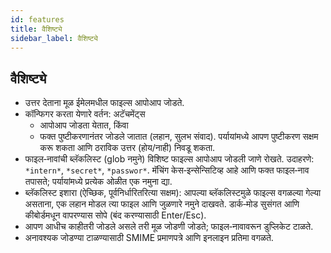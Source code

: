 ```yaml
---
id: features
title: वैशिष्ट्ये
sidebar_label: वैशिष्ट्ये
---
```


## वैशिष्ट्ये

- उत्तर देताना मूळ ईमेलमधील फाइल्स आपोआप जोडते.
- कॉन्फिगर करता येणारे वर्तन: अटॅचमेंट्स
  - आपोआप जोडता येतात, किंवा
  - फक्त पुष्टीकरणानंतर जोडले जातात (लहान, सुलभ संवाद). पर्यायांमध्ये आपण पुष्टीकरण सक्षम करू शकता आणि ठराविक उत्तर (होय/नाही) निवडू शकता.
- फाइल‑नावांची ब्लॅकलिस्ट (glob नमुने) विशिष्ट फाइल्स आपोआप जोडली जाणे रोखते. उदाहरणे: `*intern*`, `*secret*`, `*passwor*`.
  मॅचिंग केस‑इन्सेन्सिटिव्ह आहे आणि फक्त फाइल‑नाव तपासते; पर्यायांमध्ये प्रत्येक ओळीत एक नमुना द्या.
- ब्लॅकलिस्ट इशारा (ऐच्छिक, पूर्वनिर्धारितरित्या सक्षम): आपल्या ब्लॅकलिस्टमुळे फाइल्स वगळल्या गेल्या असताना, एक लहान मोडल त्या फाइल आणि जुळणारे नमुने दाखवते. डार्क‑मोड सुसंगत आणि कीबोर्डमधून वापरण्यास सोपे (बंद करण्यासाठी Enter/Esc).
- आपण आधीच काहीतरी जोडले असले तरी मूळ जोडणी जोडते; फाइल‑नावावरून डुप्लिकेट टाळते.
- अनावश्यक जोडण्या टाळण्यासाठी SMIME प्रमाणपत्रे आणि इनलाइन प्रतिमा वगळते.
